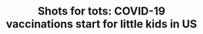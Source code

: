 ---
order: 10
title:  "Shots for tots: COVID-19 vaccinations start for little kids in US"
authors:
    - Lindsey Tanner
    - Angie Wang
categories: story
link: https://apnews.com/article/covid-science-health-3c1a0d8aca1967bb010b4557d63ff9aa
redirect: true
photo:
    filename: rollout-story.jpg
---